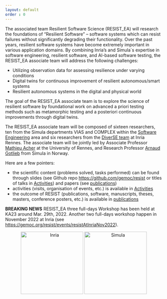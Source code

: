 ```yaml
---
layout: default
order : 0
---
```


The associated team Resilient Software Science (RESIST_EA) will research the foundations of “Resilient Software” – software systems which can resist failures without significantly degrading their functionality. Over the past years, resilient software systems have become extremely important in various application domains. By combining Inria’s and Simula´s expertise in software engineering, resilient software, and AI-based software testing, the RESIST_EA associate team will address the following challenges:
- Utilizing observation data for assessing resilience under varying conditions
- Digital twins for continuous improvement of resilient autonomous/smart systems
- Resilient autonomous systems in the digital and physical world

The goal of the RESIST_EA associate team is to explore the science of resilient software by foundational work on advanced a priori testing methods such as metamorphic testing and a posteriori continuous improvements through digital twins. 

The RESIST_EA associate team will be composed of sixteen researchers, ten from the Simula departments VIAS and COMPLEX within the [Software Engineering](https://www.simula.no/research/software-engineering) area and six researchers from the [DiverSE team](http://diverse.irisa.fr/) at Inria Rennes. The associate team will be jointly led by Associate Professor [Mathieu Acher](https://www.mathieuacher.com/) at the University of Rennes, and Research Professor [Arnaud Gotlieb](https://www.simula.no/people/arnaud) from Simula in Norway.

Here are a few pointers:
 * the scientific content (problems solved, tasks performed) can be found through slides (see Github repo https://github.com/gemoc/resist or titles of talks in [Activities](activities)) and papers (see [publications](publications)) 
 * activities (visits, organisation of events, etc.) is available in [Activities](activities)
 * the outcome of RESIST (publications, software, manuscripts, theses, masters, conference posters, etc.) is available in [publications](publications)

**BREAKING NEWS** RESIST_EA three full-days Workshop has been held at KA23 around Mar. 29th, 2022. Another two full-days workshop happen in November 2022 at Inria (see https://gemoc.org/resist/events/resistAtInriaNov2022).     

<center>
<img src="{{ site.baseurl }}/img/inria.png" alt="Inria" style="width: 200px;"/>
<img src="{{ site.baseurl }}/img/simula.png" alt="Simula" style="width: 200px;"/>
</center>
